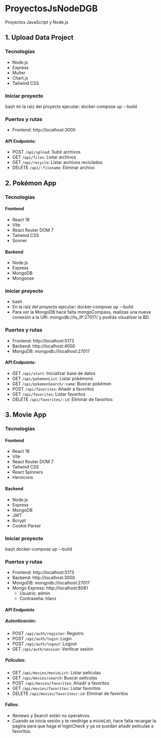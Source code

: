 # ProyectosJsNodeDGB
Proyectos JavaScript y Node.js

## 1. Upload Data Project

### Tecnologías
- Node.js
- Express 
- Multer
- Chart.js
- Tailwind CSS

### Iniciar proyecto

bash
en la raiz del proyecto ejecutar: docker-compose up --build

### Puertos y rutas
- Frontend: http://localhost:3000

#### API Endpoints:
- POST `/api/upload`: Subir archivos
- GET `/api/files`: Listar archivos  
- GET `/api/recycle`: Listar archivos reciclados
- DELETE `/api/:filename`: Eliminar archivo

## 2. Pokémon App

### Tecnologías

#### Frontend
- React 18
- Vite
- React Router DOM 7
- Tailwind CSS
- Sonner

#### Backend
- Node.js
- Express
- MongoDB
- Mongoose

### Iniciar proyecto

- bash
- En la raiz del proyecto ejecutar: docker-compose up --build
- Para ver la MongoDB hace falta mongoCompass, realizas una nueva conexión a la URI: mongodb://tu_IP:27017/ y podrás visualizar la BD.

### Puertos y rutas
- Frontend: http://localhost:5173
- Backend: http://localhost:4000
- MongoDB: mongodb://localhost:27017

#### API Endpoints:
- GET `/api/start`: Inicializar base de datos
- GET `/api/pokemonList`: Listar pokémons
- GET `/api/pokemonSearch/:name`: Buscar pokémon
- POST `/api/favorites`: Añadir a favoritos
- GET `/api/favorites`: Listar favoritos
- DELETE `/api/favorites/:id`: Eliminar de favoritos

## 3. Movie App

### Tecnologías

#### Frontend
- React 18
- Vite
- React Router DOM 7
- Tailwind CSS
- React Spinners
- Heroicons

#### Backend
- Node.js
- Express
- MongoDB
- JWT
- Bcrypt
- Cookie Parser

### Iniciar proyecto

bash
docker-compose up --build

### Puertos y rutas
- Frontend: http://localhost:5173
- Backend: http://localhost:3000
- MongoDB: mongodb://localhost:27017
- Mongo Express: http://localhost:8081
  - Usuario: admin
  - Contraseña: hlanz

#### API Endpoints

##### Autenticación:
- POST `/api/auth/register`: Registro
- POST `/api/auth/login`: Login
- POST `/api/auth/logout`: Logout
- GET `/api/auth/session`: Verificar sesión

##### Películas:
- GET `/api/movies/movieList`: Listar películas
- GET `/api/movies/search`: Buscar películas
- POST `/api/movies/favorites`: Añadir a favoritos
- GET `/api/movies/favorites`: Listar favoritos
- DELETE `/api/movies/favorites/:id`: Eliminar de favoritos

#### Fallos:
- Reviews y Search están no operativos.
- Cuando se inicia sesión y te reedirige a mivieList, hace falta recargar la pagina para que haga el loginCheck y ya se puedan añadir películas a favoritos.
